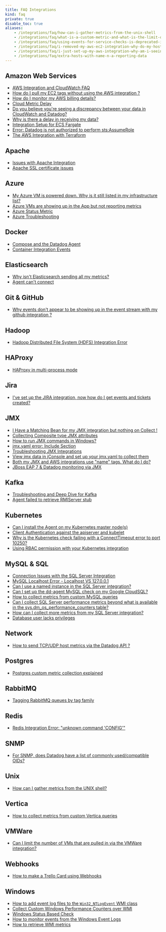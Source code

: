 ```yaml
---
title: FAQ Integrations
kind: faq
private: true
disable_toc: true
aliases:
    - /integrations/faq/how-can-i-gather-metrics-from-the-unix-shell
    - /integrations/faq/what-is-a-custom-metric-and-what-is-the-limit-on-the-number-of-custom-metrics-i-can-have
    - /integrations/faq/using-events-for-service-checks-is-deprecated-in-favor-of-monitors
    - /integrations/faq/i-removed-my-aws-ec2-integration-why-do-my-hosts-still-have-aws-tags
    - /integrations/faq/i-just-set-up-my-aws-integration-why-am-i-seeing-duplicate-hosts
    - /integrations/faq/extra-hosts-with-name-n-a-reporting-data
---
```


## Amazon Web Services

* [AWS Integration and CloudWatch FAQ][1]
* [How do I pull my EC2 tags without using the AWS integration ?][2]
* [How do I monitor my AWS billing details?][3]
* [Cloud Metric Delay][4]
* [Do you believe you're seeing a discrepancy between your data in CloudWatch and Datadog?][5]
* [Why is there a delay in receiving my data?][6]
* [Integration Setup for ECS Fargate][7]
* [Error: Datadog is not authorized to perform sts:AssumeRole][8]
* [The AWS Integration with Terraform][9]

## Apache

* [Issues with Apache Integration][10]
* [Apache SSL certificate issues][11]

## Azure
* [My Azure VM is powered down. Why is it still listed in my infrastructure list?][12]
* [Azure VMs are showing up in the App but not reporting metrics][13]
* [Azure Status Metric][14]
* [Azure Troubleshooting][15]

## Docker

* [Compose and the Datadog Agent][16]
* [Container Integration Events][17]

## Elasticsearch

* [Why isn't Elasticsearch sending all my metrics?][18]
* [Agent can't connect][19]

## Git & GitHub

* [Why events don't appear to be showing up in the event stream with my github integration ?][20]

## Hadoop
* [Hadoop Distributed File System (HDFS) Integration Error][21]

## HAProxy

* [HAProxy in multi-process mode][22]

## Jira
* [I've set up the JIRA integration, now how do I get events and tickets created?][23]

## JMX

* [I Have a Matching Bean for my JMX integration but nothing on Collect !][24]
* [Collecting Composite type JMX attributes][25]
* [How to run JMX commands in Windows?][26]
* [jmx.yaml error: Include Section][27]
* [Troubleshooting JMX Integrations][28]
* [View jmx data in jConsole and set up your jmx.yaml to collect them][29]
* [Both my JMX and AWS integrations use "name" tags. What do I do?][30]
* [JBoss EAP 7 & Datadog monitoring via JMX][31]

## Kafka

* [Troubleshooting and Deep Dive for Kafka][32]
* [Agent failed to retrieve RMIServer stub][33]

## Kubernetes

* [Can I install the Agent on my Kubernetes master node(s)][34]
* [Client Authentication against the apiserver and kubelet][35]
* [Why is the Kubernetes check failing with a ConnectTimeout error to port 10250?][36]
* [Using RBAC permission with your Kubernetes integration][37]

## MySQL & SQL

* [Connection Issues with the SQL Server Integration][38]
* [MySQL Localhost Error - Localhost VS 127.0.0.1][39]
* [Can I use a named instance in the SQL Server integration?][40]
* [Can I set up the dd-agent MySQL check on my Google CloudSQL?][41]
* [How to collect metrics from custom MySQL queries][42]
* [Can I collect SQL Server performance metrics beyond what is available in the sys.dm_os_performance_counters table?][43]
* [How can I collect more metrics from my SQL Server integration?][44]
* [Database user lacks privileges][45]

## Network
* [How to send TCP/UDP host metrics via the Datadog API ?][46]

## Postgres
* [Postgres custom metric collection explained][47]

## RabbitMQ

* [Tagging RabbitMQ queues by tag family][48]

## Redis

* [Redis Integration Error: "unknown command 'CONFIG'"][49]

## SNMP

* [For SNMP, does Datadog have a list of commonly used/compatible OIDs?  ][50]

## Unix

* [How can I gather metrics from the UNIX shell?][51]

## Vertica

* [How to collect metrics from custom Vertica queries][52]

## VMWare

* [Can I limit the number of VMs that are pulled in via the VMWare integration?][53]

## Webhooks

* [How to make a Trello Card using Webhooks][54]

## Windows

* [How to add event log files to the `Win32_NTLogEvent` WMI class][55]
* [Collect Custom Windows Performance Counters over WMI][56]
* [Windows Status Based Check][57]
* [How to monitor events from the Windows Event Logs][58]
* [How to retrieve WMI metrics][59]

[1]: /integrations/faq/aws-integration-and-cloudwatch-faq
[2]: /integrations/faq/how-do-i-pull-my-ec2-tags-without-using-the-aws-integration
[3]: /integrations/faq/how-do-i-monitor-my-aws-billing-details
[4]: /integrations/faq/cloud-metric-delay
[5]: /integrations/faq/do-you-believe-you-re-seeing-a-discrepancy-between-your-data-in-cloudwatch-and-datadog
[6]: /integrations/faq/why-is-there-a-delay-in-receiving-my-data
[7]: /integrations/faq/integration-setup-ecs-fargate
[8]: /integrations/faq/error-datadog-not-authorized-sts-assume-role
[9]: /integrations/faq/aws-integration-with-terraform
[10]: /integrations/faq/issues-with-apache-integration
[11]: /integrations/faq/apache-ssl-certificate-issues
[12]: /integrations/faq/my-azure-vm-is-powered-down-why-is-it-still-listed-in-my-infrastructure-list
[13]: /integrations/faq/azure-vms-are-showing-up-in-the-app-but-not-reporting-metrics
[14]: /integrations/faq/azure-status-metric
[15]: /integrations/faq/azure-troubleshooting
[16]: /integrations/faq/compose-and-the-datadog-agent
[17]: /integrations/faq/container-integration-event
[18]: /integrations/faq/why-isn-t-elasticsearch-sending-all-my-metrics
[19]: /integrations/faq/elastic-agent-can-t-connect
[20]: /integrations/faq/why-events-don-t-appear-to-be-showing-up-in-the-event-stream-with-my-github-integration
[21]: /integrations/faq/hadoop-distributed-file-system-hdfs-integration-error
[22]: /integrations/faq/haproxy-multi-process
[23]: /integrations/faq/i-ve-set-up-the-jira-integration-now-how-do-i-get-events-and-tickets-created
[24]: /integrations/faq/i-have-a-matching-bean-for-my-jmx-integration-but-nothing-on-collect
[25]: /integrations/faq/collecting-composite-type-jmx-attributes
[26]: /integrations/faq/how-to-run-jmx-commands-in-windows
[27]: /integrations/faq/jmx-yaml-error-include-section
[28]: /integrations/faq/troubleshooting-jmx-integrations
[29]: /integrations/faq/view-jmx-data-in-jconsole-and-set-up-your-jmx-yaml-to-collect-them
[30]: /integrations/faq/both-my-jmx-and-aws-integrations-use-name-tags-what-do-i-do
[31]: /integrations/faq/jboss-eap-7-datadog-monitoring-via-jmx
[32]: /integrations/faq/troubleshooting-and-deep-dive-for-kafka
[33]: /integrations/faq/agent-failed-to-retrieve-rmierver-stub
[34]: /integrations/faq/can-i-install-the-agent-on-my-kubernetes-master-node-s
[35]: /integrations/faq/client-authentication-against-the-apiserver-and-kubelet
[36]: /integrations/faq/why-is-the-kubernetes-check-failing-with-a-connecttimeout-error-to-port-10250
[37]: /integrations/faq/using-rbac-permission-with-your-kubernetes-integration
[38]: /integrations/faq/connection-issues-with-the-sql-server-integration
[39]: /integrations/faq/mysql-localhost-error-localhost-vs-127-0-0-1
[40]: /integrations/faq/can-i-use-a-named-instance-in-the-sql-server-integration
[41]: /integrations/faq/can-i-set-up-the-dd-agent-mysql-check-on-my-google-cloudsql
[42]: /integrations/faq/how-to-collect-metrics-from-custom-mysql-queries
[43]: /integrations/faq/can-i-collect-sql-server-performance-metrics-beyond-what-is-available-in-the-sys-dm-os-performance-counters-table-try-wmi
[44]: /integrations/faq/how-can-i-collect-more-metrics-from-my-sql-server-integration
[45]: /integrations/faq/database-user-lacks-privileges
[46]: /integrations/faq/how-to-send-tcp-udp-host-metrics-via-the-datadog-api
[47]: /integrations/faq/postgres-custom-metric-collection-explained
[48]: /integrations/faq/tagging-rabbitmq-queues-by-tag-family
[49]: /integrations/faq/redis-integration-error-unknown-command-config
[50]: /integrations/faq/for-snmp-does-datadog-have-a-list-of-commonly-used-compatible-oids
[51]: https://github.com/DataDog/Miscellany/tree/master/custom_check_shell
[52]: /integrations/faq/how-to-collect-metrics-from-custom-vertica-queries
[53]: /integrations/faq/can-i-limit-the-number-of-vms-that-are-pulled-in-via-the-vmware-integration
[54]: /integrations/faq/how-to-make-trello-card-using-webhooks
[55]: /integrations/faq/how-to-add-event-log-files-to-the-win32-ntlogevent-wmi-class
[56]: /integrations/faq/collect-custom-windows-performance-counters-over-wmi
[57]: /integrations/faq/windows-status-based-check
[58]: /integrations/faq/how-to-monitor-events-from-the-windows-event-logs
[59]: /integrations/faq/how-to-retrieve-wmi-metrics
